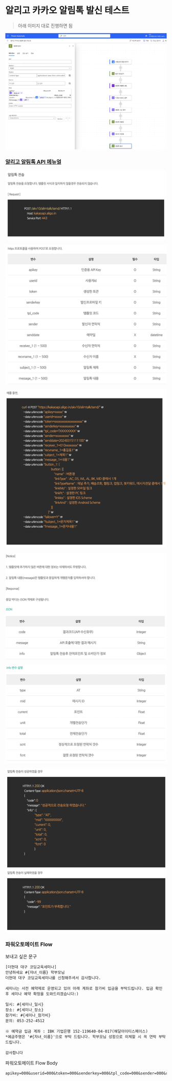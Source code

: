 # 알리고 카카오 알림톡 발신 테스트
> 아래 이미지 대로 진행하면 됨

![알리고 알림톡 발신 테스트 파워오토메이트 캡처 이미지](assets/aligo_notitalk_sending.jpg)

### [알리고 알림톡 API 메뉴얼](https://smartsms.aligo.in/shop/kakaoapispec.html)

![알리고 알림톡 API 메뉴얼 캡처 1](assets/aligo_notitalk_sending_manual_1.jpg)

![알리고 알림톡 API 메뉴얼 캡처 2](assets/aligo_notitalk_sending_manual_2.jpg)

![알리고 알림톡 API 메뉴얼 캡처 3](assets/aligo_notitalk_sending_manual_3.jpg)

![알리고 알림톡 API 메뉴얼 캡처 4](assets/aligo_notitalk_sending_manual_4.jpg)

![알리고 알림톡 API 메뉴얼 캡처 5](assets/aligo_notitalk_sending_manual_5.jpg)

![알리고 알림톡 API 메뉴얼 캡처 6](assets/aligo_notitalk_sending_manual_6.jpg)

### 파워오토메이트 Flow
보내고 싶은 문구
```
[더현대 대구 코딩교육세미나]
안녕하세요 #{자녀_이름} 학부모님
더현대 대구 코딩교육세미나를 신청해주셔서 감사합니다.

세미나는 사전 예약제로 운영되고 있어 아래 계좌로 참가비 입금을 부탁드립니다. 입금 확인 후 세미나 예약 확정을 도와드리겠습니다:)

일시: #{세미나_일시}
장소: #{세미나_장소}
참가비: #{세미나_참가비}
문의: 053-252-4512

※ 예약금 입금 계좌 : IBK 기업은행 152-119640-04-017(해달아이티스페이스)
*예금주명은 '#{자녀_이름}'으로 부탁 드립니다. 학부모님 성함으로 이체할 시 꼭 연락 부탁 드립니다.

감사합니다
```
파워오토메이트 Flow Body
```
apikey=000&userid=000&token=000&senderkey=000&tpl_code=000&sender=000&receiver_1=000&&subject_1=000&message_1=000
```
